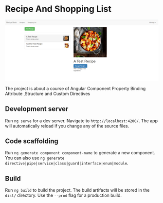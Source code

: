 # Recipe And Shopping List

![alt text](https://raw.githubusercontent.com/omidkheiri/AngularDirective/master/Screenshot.png?raw=true)

The project is about a course of Angular Component Property Binding Attribute ,Structure and Custom Directives

## Development server

Run `ng serve` for a dev server. Navigate to `http://localhost:4200/`. The app will automatically reload if you change any of the source files.

## Code scaffolding

Run `ng generate component component-name` to generate a new component. You can also use `ng generate directive|pipe|service|class|guard|interface|enum|module`.

## Build

Run `ng build` to build the project. The build artifacts will be stored in the `dist/` directory. Use the `--prod` flag for a production build.
